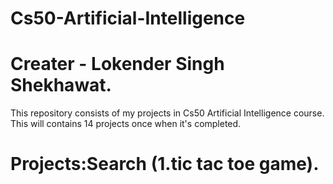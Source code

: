 # Cs50-Artificial-Intelligence

# Creater - Lokender Singh Shekhawat.
This repository consists of my projects in Cs50 Artificial Intelligence course. This will contains 14 projects once when it's completed.
# Projects:Search (1.tic tac toe game).
